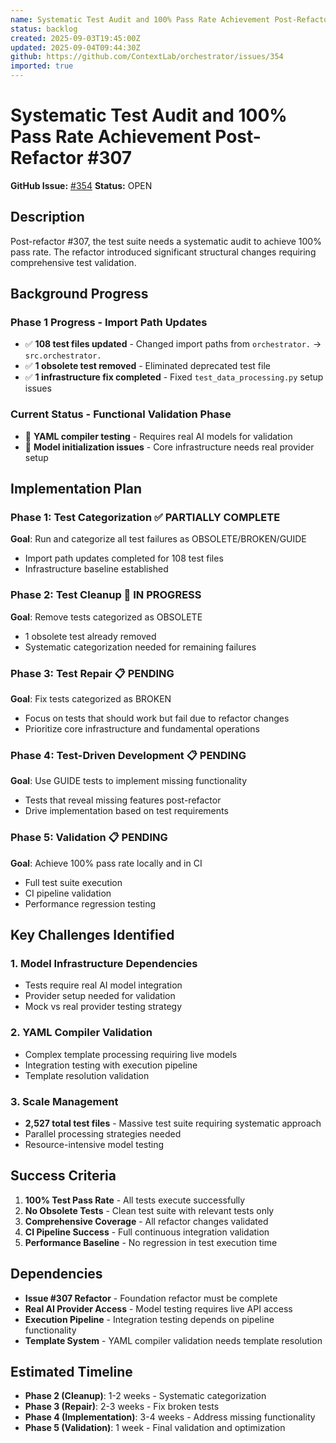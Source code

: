 ```yaml
---
name: Systematic Test Audit and 100% Pass Rate Achievement Post-Refactor #307
status: backlog
created: 2025-09-03T19:45:00Z
updated: 2025-09-04T09:44:30Z
github: https://github.com/ContextLab/orchestrator/issues/354
imported: true
---
```


# Systematic Test Audit and 100% Pass Rate Achievement Post-Refactor #307

**GitHub Issue:** [#354](https://github.com/ContextLab/orchestrator/issues/354)
**Status:** OPEN

## Description

Post-refactor #307, the test suite needs a systematic audit to achieve 100% pass rate. The refactor introduced significant structural changes requiring comprehensive test validation.

## Background Progress

### Phase 1 Progress - Import Path Updates
- ✅ **108 test files updated** - Changed import paths from `orchestrator.` → `src.orchestrator.`
- ✅ **1 obsolete test removed** - Eliminated deprecated test file
- ✅ **1 infrastructure fix completed** - Fixed `test_data_processing.py` setup issues

### Current Status - Functional Validation Phase  
- 🔄 **YAML compiler testing** - Requires real AI models for validation
- 🔄 **Model initialization issues** - Core infrastructure needs real provider setup

## Implementation Plan

### Phase 1: Test Categorization ✅ PARTIALLY COMPLETE
**Goal**: Run and categorize all test failures as OBSOLETE/BROKEN/GUIDE
- Import path updates completed for 108 test files
- Infrastructure baseline established

### Phase 2: Test Cleanup 🔄 IN PROGRESS
**Goal**: Remove tests categorized as OBSOLETE
- 1 obsolete test already removed
- Systematic categorization needed for remaining failures

### Phase 3: Test Repair 📋 PENDING
**Goal**: Fix tests categorized as BROKEN
- Focus on tests that should work but fail due to refactor changes
- Prioritize core infrastructure and fundamental operations

### Phase 4: Test-Driven Development 📋 PENDING  
**Goal**: Use GUIDE tests to implement missing functionality
- Tests that reveal missing features post-refactor
- Drive implementation based on test requirements

### Phase 5: Validation 📋 PENDING
**Goal**: Achieve 100% pass rate locally and in CI
- Full test suite execution
- CI pipeline validation
- Performance regression testing

## Key Challenges Identified

### 1. Model Infrastructure Dependencies
- Tests require real AI model integration
- Provider setup needed for validation
- Mock vs real provider testing strategy

### 2. YAML Compiler Validation
- Complex template processing requiring live models
- Integration testing with execution pipeline
- Template resolution validation

### 3. Scale Management
- **2,527 total test files** - Massive test suite requiring systematic approach
- Parallel processing strategies needed
- Resource-intensive model testing

## Success Criteria

1. **100% Test Pass Rate** - All tests execute successfully
2. **No Obsolete Tests** - Clean test suite with relevant tests only  
3. **Comprehensive Coverage** - All refactor changes validated
4. **CI Pipeline Success** - Full continuous integration validation
5. **Performance Baseline** - No regression in test execution time

## Dependencies

- **Issue #307 Refactor** - Foundation refactor must be complete
- **Real AI Provider Access** - Model testing requires live API access
- **Execution Pipeline** - Integration testing depends on pipeline functionality
- **Template System** - YAML compiler validation needs template resolution

## Estimated Timeline

- **Phase 2 (Cleanup)**: 1-2 weeks - Systematic categorization
- **Phase 3 (Repair)**: 2-3 weeks - Fix broken tests
- **Phase 4 (Implementation)**: 3-4 weeks - Address missing functionality
- **Phase 5 (Validation)**: 1 week - Final validation and optimization


